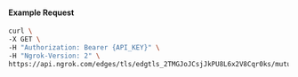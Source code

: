<!-- Code generated for API Clients. DO NOT EDIT. -->

#### Example Request

```bash
curl \
-X GET \
-H "Authorization: Bearer {API_KEY}" \
-H "Ngrok-Version: 2" \
https://api.ngrok.com/edges/tls/edgtls_2TMGJoJCsjJkPU8L6x2V8Cqr0ks/mutual_tls
```

